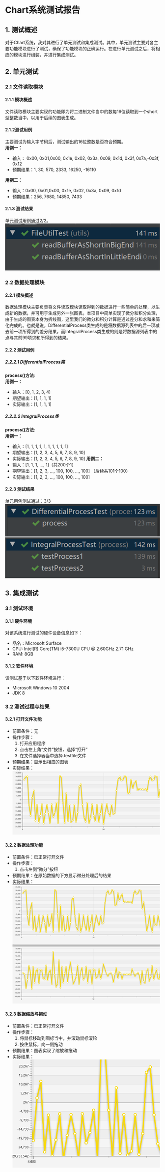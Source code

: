 # Chart系统测试报告
## 1. 测试概述
对于Chart系统，我对其进行了单元测试和集成测试。其中，单元测试主要对各主要功能模块进行了测试，确保了功能模块的正确运行。在进行单元测试之后，将相应的模块进行组装，并进行集成测试。
## 2. 单元测试
### 2.1	文件读取模块
#### 2.1.1	模块概述
文件读取模块主要实现的功能即为将二进制文件当中的数每16位读取到一个short型整数当中，以用于后续的图表生成。
#### 2.1.2测试用例
主要测试为输入字节码后，测试输出的16位整数是否符合预期。<br>
**用例一：**<br>
+ 输入： 0x00, 0x01,0x00, 0x1e, 0x02, 0x3a, 0x09, 0x1d, 0x3f, 0x7a,-0x3f, 0x12
+ 预期结果：1, 30, 570, 2333, 16250, -16110

**用例二：**
+ 输入：0x00, 0x01,0x00, 0x1e, 0x02, 0x3a, 0x09, 0x1d
+ 预期结果：256, 7680, 14850, 7433

#### 2.1.3 测试结果
单元测试用例通过2/2。
![文件读取模块单元测试结果](images/文件读取模块单元测试结果.png)
### 2.2	数据处理模块
#### 2.2.1 模块概述
数据处理模块主要负责将文件读取模块读取得到的数据进行一些简单的处理，以生成新的数据，并可用于生成另外一张图表。本项目中简单实现了微分和积分处理，由于生成的图表本身为折线图，这里我们的微分和积分计算是通过差分和求和来简化完成的。也就是说，DifferentialProcess类生成的是将数据源列表中的后一项减去前一项所得到的差分结果，而IntegralProcess类生成的则是将数据源列表中的点与其前99项求和所得到的结果。
#### 2.2.2 测试用例
##### 2.2.2.1	DifferentialProcess类

**process()方法**:<br>
**用例一：**
+ 输入：[0, 1, 2, 3, 4]
+ 期望输出：[1, 1, 1, 1]
+ 实际输出：[1, 1, 1, 1]
##### 2.2.2.2 IntegralProcess类
**process()方法**:<br>
**用例一：**
+ 输入：[1, 1, 1, 1, 1, 1, 1, 1, 1, 1]
+ 期望输出：[1, 2, 3, 4, 5, 6, 7, 8, 9, 10]
+ 实际输出：[1, 2, 3, 4, 5, 6, 7, 8, 9, 10]
**用例二：**
+ 输入：[1, 1, 1, …, 1]（共200个1）
+ 期望输出：[1, 2, 3, …, 100, 100, …, 100] （后续共101个100）
+ 实际输出：[1, 2, 3, …, 100, 100, …, 100]
#### 2.2.3 测试结果
单元用例测试通过：3/3
![DifferentialProcess类单元测试结果](images/Differential.png)
<br>
![IntegralProcess类单元测试结果](images/Integral.png)

## 3.	集成测试
### 3.1	测试环境
#### 3.1.1	硬件环境
对该系统进行测试的硬件设备信息如下：
+ 品名：Microsoft Surface
+ CPU: Intel(R) Core(TM) i5-7300U CPU @ 2.60GHz 2.71 GHz
+ RAM: 8GB
#### 3.1.2	软件环境
该测试基于以下软件环境进行：
+ Microsoft Windows 10 2004
+ JDK 8
### 3.2	测试过程与结果
#### 3.2.1	打开文件功能
+ 前置条件：无
+ 操作步骤：
    1. 打开应用程序
    2. 点击左上角“文件”按钮，选择“打开”
    3. 在文件选择器当中选择.testfile文件
+ 预期结果：显示出相应的图表
+ 实际结果：
![集成测试-打开文件结果](images/打开文件.png)
#### 3.2.2	数据处理功能
+ 前置条件：已正常打开文件
+ 操作步骤：
    1. 点击左侧“微分”按钮
+ 预期结果：在原始数据的下方显示微分处理后的结果
+ 实际结果：
![集成测试-数据处理结果](images/数据处理.png)
#### 3.2.3	数据缩放与拖动
+ 前置条件：已正常打开文件
+ 操作步骤：
    1. 将鼠标移动到图标当中，并滚动鼠标滚轮
    2. 按住鼠标，向一侧拖动
+ 预期结果：图表实现了缩放和拖动
+ 实际结果：
![集成测试-缩放拖动结果](images/缩放拖动.png)
